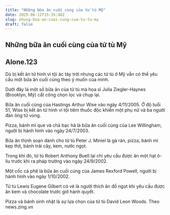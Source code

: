 ```yaml
---
title: "Những bữa ăn cuối cùng của tử tù Mỹ"
date: 2025-06-12T15:35:48Z
slug: nhung-bua-an-cuoi-cung-cua-tu-tu-my
draft: false
---
```


## Những bữa ăn cuối cùng của tử tù Mỹ

## Alone.123

Dù bị kết án tử hình vì tội ác tày trời nhưng các tử tù ở Mỹ vẫn có thể yêu cầu một bữa ăn cuối cùng theo ý muốn của mình.

 
Dưới đây là một số bữa ăn của tử tù mà họa sĩ Julia Ziegler-Haynes (Brooklyn, Mỹ) cất công chọn lọc và chụp lại.
 
 Bữa ăn cuối cùng của Hastings Arthur Wise vào ngày 4/11/2005. Ở độ tuổi 51, Wise bị kết án tử hình vì tội tiêm thuốc độc khiến một phụ nữ và ba người đàn ông tử vong.
 
 Pizza, bánh mì que và chả bạc hà là bữa ăn cuối cùng của Lee Willingham, người bị hành hình vào ngày 24/7/2003.
 
 Bữa ăn thịnh soạn dành cho tử tù Peter J. Miniel là gà rán, pizza, bánh mì kẹp thịt, bánh trái cây, kem, nước ngọt.
 
 Trong khi đó, tử tù Robert Anthony Buell lại chỉ yêu cầu được ăn một hạt ô-liu trước khi ra pháp trường vào ngày 24/9/2002.
 
 Một cốc cà phê là bữa ăn cuối cùng của James Rexford Powell, người bị hành hình vào ngày 1/10/2002.
 
 Tử tù Lewis Eugene Gilbert có vẻ là người thích ăn đồ ngọt khi yêu cầu được ăn kem và chocolate trước giờ hành quyết.
 
 Pizza và bánh sinh nhật là sự lựa chọn của tử tù David Leon Woods.
Theo news.zing.vn​